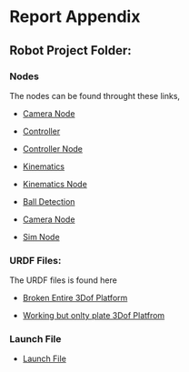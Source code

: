 # Report Appendix

## Robot Project Folder:

### Nodes

The nodes can be found throught these links,

 - [Camera Node](RobotProject/RobotProject/Camera_node.py)

 - [Controller](RobotProject/RobotProject/Controller.py)

 - [Controller Node](RobotProject/RobotProject/Controller_node.py)

 - [Kinematics](RobotProject/RobotProject/Kinematics.py)

 - [Kinematics Node](RobotProject/RobotProject/Kinematics_node.py)

 - [Ball Detection](RobotProject/RobotProject/ball_detection_node.py)

 - [Camera Node](RobotProject/RobotProject/Camera_node.py)

 - [Sim Node](RobotProject/RobotProject/sim_node.py)

### URDF Files:

The URDF files is found here

 - [Broken Entire 3Dof Platform](RobotProject/urdf/entire3DofPlat.urdf)

 - [Working but onlty plate 3Dof Platfrom](RobotProject/urdf/platform2.urdf) 

### Launch File

 - [Launch File](RobotProject/launch/Robot_Project.launch.py) 
